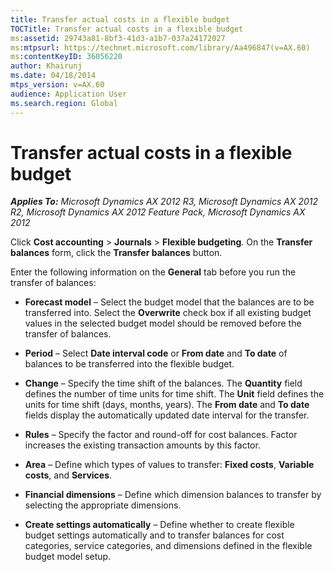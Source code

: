 ```yaml
---
title: Transfer actual costs in a flexible budget
TOCTitle: Transfer actual costs in a flexible budget
ms:assetid: 29743a81-8bf3-41d3-a1b7-037a24172027
ms:mtpsurl: https://technet.microsoft.com/library/Aa496847(v=AX.60)
ms:contentKeyID: 36056220
author: Khairunj
ms.date: 04/18/2014
mtps_version: v=AX.60
audience: Application User
ms.search.region: Global
---
```


# Transfer actual costs in a flexible budget 


_**Applies To:** Microsoft Dynamics AX 2012 R3, Microsoft Dynamics AX 2012 R2, Microsoft Dynamics AX 2012 Feature Pack, Microsoft Dynamics AX 2012_

Click **Cost accounting** \> **Journals** \> **Flexible budgeting**. On the **Transfer balances** form, click the **Transfer balances** button.

Enter the following information on the **General** tab before you run the transfer of balances:

  - **Forecast model** – Select the budget model that the balances are to be transferred into. Select the **Overwrite** check box if all existing budget values in the selected budget model should be removed before the transfer of balances.

  - **Period** – Select **Date interval code** or **From date** and **To date** of balances to be transferred into the flexible budget.

  - **Change** – Specify the time shift of the balances. The **Quantity** field defines the number of time units for time shift. The **Unit** field defines the units for time shift (days, months, years). The **From date** and **To date** fields display the automatically updated date interval for the transfer.

  - **Rules** – Specify the factor and round-off for cost balances. Factor increases the existing transaction amounts by this factor.

  - **Area** – Define which types of values to transfer: **Fixed costs**, **Variable costs**, and **Services**.

  - **Financial dimensions** – Define which dimension balances to transfer by selecting the appropriate dimensions.

  - **Create settings automatically** – Define whether to create flexible budget settings automatically and to transfer balances for cost categories, service categories, and dimensions defined in the flexible budget model setup.

  


